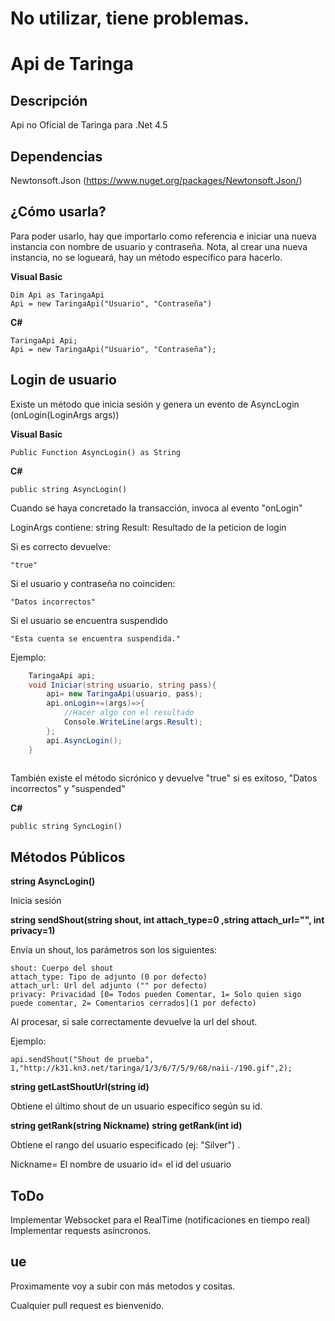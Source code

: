 No utilizar, tiene problemas.
=======

Api de Taringa
=======

## Descripción ##

Api no Oficial de Taringa para .Net 4.5

## Dependencias ##

Newtonsoft.Json
(https://www.nuget.org/packages/Newtonsoft.Json/)

¿Cómo usarla?
-------------

Para poder usarlo, hay que importarlo como referencia e iniciar una nueva instancia con nombre de usuario y contraseña.
Nota, al crear una nueva instancia, no se logueará, hay un método específico para hacerlo.

**Visual Basic**

    Dim Api as TaringaApi
    Api = new TaringaApi("Usuario", "Contraseña")

**C#**

    TaringaApi Api;
    Api = new TaringaApi("Usuario", "Contraseña");

Login de usuario
----------------

Existe un método que inicia sesión y genera un evento de AsyncLogin (onLogin(LoginArgs args))


**Visual Basic**

    Public Function AsyncLogin() as String

**C#**

    public string AsyncLogin()

Cuando se haya concretado la transacción, invoca al evento "onLogin"

LoginArgs contiene:
	string Result: Resultado de la peticion de login

Si es correcto devuelve:

    "true"

Si el usuario y contraseña no coinciden:

    "Datos incorrectos"

Si el usuario se encuentra suspendido

    "Esta cuenta se encuentra suspendida."

Ejemplo:

```C#
	TaringaApi api;
	void Iniciar(string usuario, string pass){
		api= new TaringaApi(usuario, pass);
		api.onLogin+=(args)=>{
			//Hacer algo con el resultado
			Console.WriteLine(args.Result);
		};
		api.AsyncLogin();
	}
	
```

También existe el método sicrónico y devuelve "true" si es exitoso, "Datos incorrectos" y "suspended"

**C#**

    public string SyncLogin()

Métodos Públicos
-------

**string AsyncLogin()**

Inicia sesión

**string sendShout(string shout, int attach_type=0 ,string attach_url="", int privacy=1)**

Envía un shout, los parámetros son los siguientes:

	shout: Cuerpo del shout
	attach_type: Tipo de adjunto (0 por defecto)
	attach_url: Url del adjunto ("" por defecto)
	privacy: Privacidad [0= Todos pueden Comentar, 1= Solo quien sigo puede comentar, 2= Comentarios cerrados](1 por defecto)

Al procesar, si sale correctamente devuelve la url del shout.

Ejemplo:

	api.sendShout("Shout de prueba", 1,"http://k31.kn3.net/taringa/1/3/6/7/5/9/68/naii-/190.gif",2);
	

**string getLastShoutUrl(string id)**

Obtiene el último shout de un usuario específico según su id.

**string getRank(string Nickname)**
**string getRank(int id)**

Obtiene el rango del usuario especificado (ej: "Silver") .

Nickname= El nombre de usuario
id= el id del usuario

## ToDo ##

Implementar Websocket para el RealTime (notificaciones en tiempo real)
Implementar requests asíncronos.

## ue ##

Proximamente voy a subir con más metodos y cositas.

Cualquier pull request es bienvenido.
